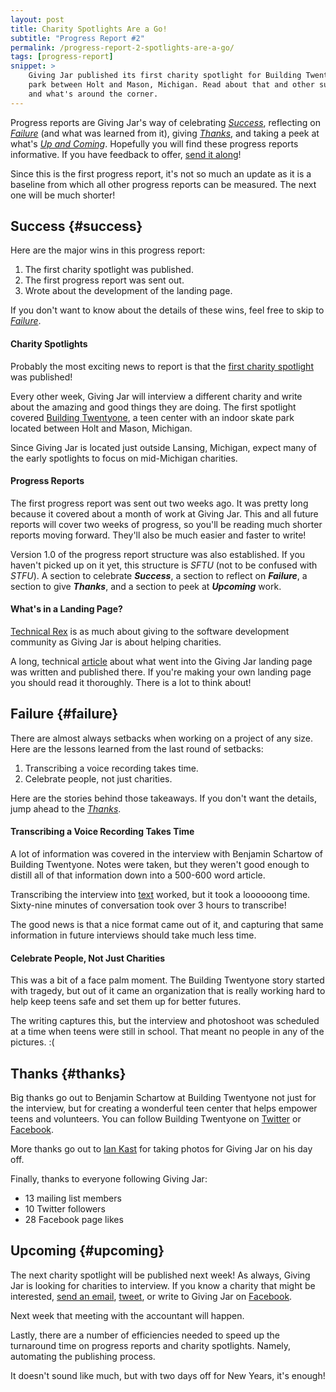 ```yaml
---
layout: post
title: Charity Spotlights Are a Go!
subtitle: "Progress Report #2"
permalink: /progress-report-2-spotlights-are-a-go/
tags: [progress-report]
snippet: >
    Giving Jar published its first charity spotlight for Building Twentyone, a teen center with an indoor skate
    park between Holt and Mason, Michigan. Read about that and other successes, lessons learned, who helped,
    and what's around the corner.
---
```


Progress reports are Giving Jar's way of celebrating *[Success][1]*, reflecting on *[Failure][2]* (and what was learned from it), giving *[Thanks][3]*, and taking a peek at what's *[Up and Coming][4]*. Hopefully you will find these progress reports informative. If you have feedback to offer, [send it along][5]!

Since this is the first progress report, it's not so much an update as it is a baseline from which all other progress reports can be measured. The next one will be much shorter!

## Success {#success}

Here are the major wins in this progress report:

1. The first charity spotlight was published.
2. The first progress report was sent out.
3. Wrote about the development of the landing page.

If you don't want to know about the details of these wins, feel free to skip to *[Failure][2]*.

#### Charity Spotlights

Probably the most exciting news to report is that the [first charity spotlight][6] was published!

Every other week, Giving Jar will interview a different charity and write about the amazing and good things they are doing. The first spotlight covered [Building Twentyone][7], a teen center with an indoor skate park located between Holt and Mason, Michigan.

Since Giving Jar is located just outside Lansing, Michigan, expect many of the early spotlights to focus on mid-Michigan charities.

#### Progress Reports

The first progress report was sent out two weeks ago. It was pretty long because it covered about a month of work at Giving Jar. This and all future reports will cover two weeks of progress, so you'll be reading much shorter reports moving forward. They'll also be much easier and faster to write!

Version 1.0 of the progress report structure was also established. If you haven't picked up on it yet, this structure is *SFTU* (not to be confused with *STFU*). A section to celebrate ***Success***, a section to reflect on ***Failure***, a section to give ***Thanks***, and a section to peek at ***Upcoming*** work.

#### What's in a Landing Page?

[Technical Rex][8] is as much about giving to the software development community as Giving Jar is about helping charities.

A long, technical [article][9] about what went into the Giving Jar landing page was written and published there. If you're making your own landing page you should read it thoroughly. There is a lot to think about!

## Failure {#failure}

There are almost always setbacks when working on a project of any size. Here are the lessons learned from the last round of setbacks:

1. Transcribing a voice recording takes time.
2. Celebrate people, not just charities.

Here are the stories behind those takeaways. If you don't want the details, jump ahead to the *[Thanks][3]*.

#### Transcribing a Voice Recording Takes Time

A lot of information was covered in the interview with Benjamin Schartow of Building Twentyone. Notes were taken, but they weren't good enough to distill all of that information down into a 500-600 word article.

Transcribing the interview into [text][10] worked, but it took a loooooong time. Sixty-nine minutes of conversation took over 3 hours to transcribe!

The good news is that a nice format came out of it, and capturing that same information in future interviews should take much less time.

#### Celebrate People, Not Just Charities

This was a bit of a face palm moment. The Building Twentyone story started with tragedy, but out of it came an organization that is really working hard to help keep teens safe and set them up for better futures.

The writing captures this, but the interview and photoshoot was scheduled at a time when teens were still in school. That meant no people in any of the pictures. :(

## Thanks {#thanks}

Big thanks go out to Benjamin Schartow at Building Twentyone not just for the interview, but for creating a wonderful teen center that helps empower teens and volunteers. You can follow Building Twentyone on [Twitter][11] or [Facebook][12].

More thanks go out to [Ian Kast][13] for taking photos for Giving Jar on his day off.

Finally, thanks to everyone following Giving Jar:

* 13 mailing list members
* 10 Twitter followers
* 28 Facebook page likes

## Upcoming {#upcoming}

The next charity spotlight will be published next week! As always, Giving Jar is looking for charities to interview. If you know a charity that might be interested, [send an email][5], [tweet][14], or write to Giving Jar on [Facebook][15].

Next week that meeting with the accountant will happen.

Lastly, there are a number of efficiencies needed to speed up the turnaround time on progress reports and charity spotlights. Namely, automating the publishing process.

It doesn't sound like much, but with two days off for New Years, it's enough!



[1]: #success "Success Section"
[2]: #failure "Failure Section"
[3]: #thanks "Thanks Section"
[4]: #upcoming "Upcoming Section"
[5]: mailto:hello@givingjar.org "Email Giving Jar"
[6]: http://blog.givingjar.org/charity-spotlight-building-twentyone/ "Charity Spotlight: Building Twentyone"
[7]: http://www.buildingtwentyone.org/ "Building Twentyone Homepage"
[8]: http://technicalrex.com "Technical Rex Homepage"
[9]: http://technicalrex.com/whats-in-a-landing-page/ "What's in a Landing Page? on Technical Rex"
[10]: https://github.com/givingjar/filing-cabinet/blob/master/files/interviews/2015-12-18-building-twentyone.md "Benjamin Schartow of Building Twentyone Interview"
[11]: https://twitter.com/Building21 "Building Twentyone on Twitter"
[12]: https://www.facebook.com/buildingtwentyone "Building Twentyone on Facebook"
[13]: https://twitter.com/MrIanKast "Ian Kast on Twitter"
[14]: https://twitter.com/givingjar "Giving Jar on Twitter"
[15]: https://www.facebook.com/givingjarorg "Giving Jar on Facebook"
